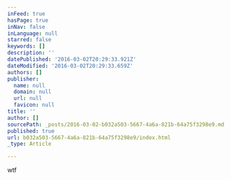 ```yaml
---
inFeed: true
hasPage: true
inNav: false
inLanguage: null
starred: false
keywords: []
description: ''
datePublished: '2016-03-02T20:29:33.921Z'
dateModified: '2016-03-02T20:29:33.659Z'
authors: []
publisher:
  name: null
  domain: null
  url: null
  favicon: null
title: ''
author: []
sourcePath: _posts/2016-03-02-b032a503-5667-4a6a-821b-64a75f3298e9.md
published: true
url: b032a503-5667-4a6a-821b-64a75f3298e9/index.html
_type: Article

---
```

wtf